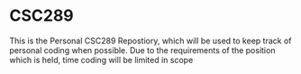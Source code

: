 # CSC289
This is the Personal CSC289 Repostiory, which will be used to keep track of personal coding when possible. Due to the requirements of the position which is held, time coding will be limited in scope
